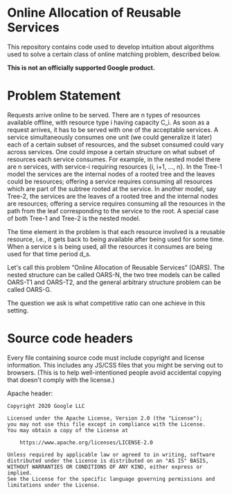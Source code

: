 
# Online Allocation of Reusable Services

This repository contains code used to develop intuition about algorithms used to
solve a certain class of online matching problem, described below.


**This is not an officially supported Google product.**

# Problem Statement
Requests arrive online to be served. There are n types of resources available offline, with resource type i having capacity C_i. As soon as a request arrives, it has to be served with one of the acceptable services. A service simultaneously consumes one unit (we could generalize it later) each of a certain subset of resources, and the subset consumed could vary across services. One could impose a certain structure on what subset of resources each service consumes. For example, in the nested model there are n services, with service-i requiring resources {i, i+1, …, n}. In the Tree-1 model the services are the internal nodes of a rooted tree and the leaves could be resources; offering a service requires consuming all resources which are part of the subtree rooted at the service. In another model, say Tree-2, the services are the leaves of a rooted tree and the internal nodes are resources; offering a service requires consuming all the resources in the path from the leaf corresponding to the service to the root. A special case of both Tree-1 and Tree-2 is the nested model.  

The time element in the problem is that each resource involved is a reusable resource, i.e., it gets back to being available after being used for some time. When a service s is being used, all the resources it consumes are being used for that time period d_s.

Let's call this problem “Online Allocation of Reusable Services” (OARS). The nested structure can be called OARS-N, the two tree models can be called OARS-T1 and OARS-T2, and the general arbitrary structure problem can be called OARS-G.

The question we ask is what competitive ratio can one achieve in this setting.

# Source code headers

Every file containing source code must include copyright and license
information. This includes any JS/CSS files that you might be serving out to
browsers. (This is to help well-intentioned people avoid accidental copying that
doesn't comply with the license.)

Apache header:

    Copyright 2020 Google LLC

    Licensed under the Apache License, Version 2.0 (the "License");
    you may not use this file except in compliance with the License.
    You may obtain a copy of the License at

        https://www.apache.org/licenses/LICENSE-2.0

    Unless required by applicable law or agreed to in writing, software
    distributed under the License is distributed on an "AS IS" BASIS,
    WITHOUT WARRANTIES OR CONDITIONS OF ANY KIND, either express or implied.
    See the License for the specific language governing permissions and
    limitations under the License.
